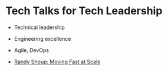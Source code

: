 # Tech Talks for Tech Leadership

* Technical leadership
* Engineering excellence
* Agile, DevOps



* [Randy Shoup: Moving Fast at Scale](moving-fast-at-scale)


